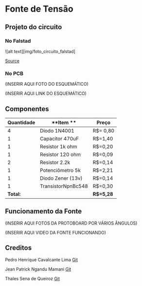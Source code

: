 # Fonte de Tensão

## Projeto do circuito
### No Falstad
![alt text][img/foto_circuito_falstad]

[Source](https://tinyurl.com/23wuzbmm  "Circuito no Falstad")


### No PCB
(INSERIR AQUI FOTO DO ESQUEMÁTICO)

(INSERIR AQUI LINK DO ESQUEMÁTICO)

## Componentes
| **Quantidade** | **Item **         | **Preço**    |
|----------------|-------------------|--------------|
| 4              | Diodo 1N4001      | R$= 0,80     |
| 1              | Capacitor 470uF   | R$=1,40      |
| 1              | Resistor 1k ohm   | R$=0,20      |
| 1              | Resistor 120 ohm  | R$=0,09      |
| 2              | Resistor 2.2k     | R$=0,14      |
| 1              | Potenciômetro 5k  | R$=2,21      |
| 1              | Diodo Zener (13v) | R$=0,14      |
| 1              | TransistorNpnBc548| R$=0,30      |
| **Total:**     |                   | **R$=5,28** |

## Funcionamento da Fonte
(INSERIR AQUI FOTOS DA PROTOBOARD POR VÁRIOS ÂNGULOS)

(INSERIR AQUI VIDEO DA FONTE FUNCIONANDO)

## Creditos
Pedro Henrique Cavalcante Lima [Git](https://github.com/CallofSilverwing "Git do Pedro")

Jean Patrick Ngandu Mamani [Git](https://tinyurl.com/23wuzbmm  "Git do Jean")

Thales Sena de Queiroz [Git](https://github.com/TaresuSenu "Git do Thales")

